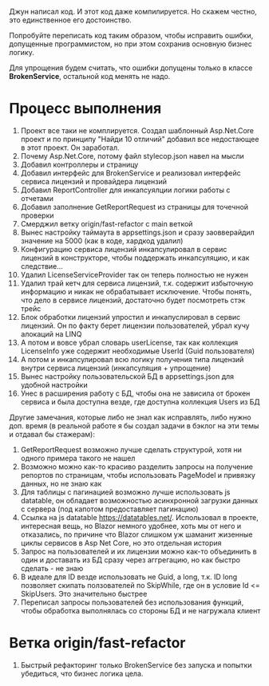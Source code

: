 Джун написал код. И этот код даже компилируется. Но скажем честно, это единственное его достоинство.

Попробуйте переписать код таким образом, чтобы исправить ошибки, допущенные программистом, но при этом сохранив основную бизнес логику.

Для упрощения будем считать, что ошибки допущены только в классе **BrokenService**, остальной код менять не надо.

# Процесс выполнения
1. Проект все таки не комплируется. Создал шаблонный Asp.Net.Core проект и по принципу "Найди 10 отличий" добавил все недостающее в этот проект. Он заработал.
2. Почему Asp.Net.Core, потому файл stylecop.json навел на мысли
3. Добавил контроллеры и страницу
4. Добавил интерфейс для BrokenService и реализовал интерфейс сервиса лицензий и провайдера лицензий
5. Добавил ReportController для инкапсуялции логики работы с отчетами
6. Добавил заполнение GetReportRequest из страницы для точечной проверки
7. Смерджил ветку origin/fast-refactor с main веткой
8. Вынес настройку таймаута в appsettings.json и сразу заовверайдил значение на 5000 (как в коде, хардкод удалил)
9. Конфигурацию сервиса лицензий инкапсулировал в сервис лицензий в конструкторе, чтобы поддержать инкапсуляцию, и как следствие...
10. Удалил LicenseServiceProvider так он теперь полностью не нужен
11. Удалил трай кетч для сервиса лицензий, т.к. содержит избыточную информацию и никак не обрабатывает исключение. Чтобы понять, что дело в сервисе лицензий, достаточно будет посмотреть стэк трейс
12. Блок обработки лицензий упростил и инкапуслировал в сервис лицензий. Он по факту берет лицензии пользователей, убрал кучу алокаций на LINQ
13. А потом и вовсе убрал словарь userLicense, так как коллекция LicenseInfo уже содержит необходимые UserId (Guid пользователя)
14. А потом и инкапсулировал всю логику получения типа лицензий внутри сервиса лицензий (инкапсуляция + упрощение)
15. Вынес настройку пользовательской БД в appsettings.json для удобной настройки
16. Унес в расширения работу с БД, чтобы она не зависила от брокен сервиса и была доступна везде, где доступна коллекция Users из БД


Другие замечания, которые либо не знал как исправлять, либо нужно доп. время (в реальной работе я бы создал задачи в бэклог на эти темы и отдавал бы стажерам):
1. GetReportRequest возможно лучше сделать структурой, хотя ни одного примера такого не нашел
2. Возможно можно как-то красиво разделить запросы на получение репортов по страницам, чтобы использовать PageModel и привязку данных, но не знаю как
3. Для таблицы с пагинацией возможно лучше использовать js datatable, он обладает возможностью асинхронной загрузки данных с сервера (под капотом предоставляет пагинацию)
4. Ссылка на js datatable https://datatables.net/. Использовал в проекте, интересная вещь, но Blazor немного удобнее, хоть мы от него и отказались, по причине что Blazor слишком уж шаманит жизенные циклы сервисов в Asp Net Core, но это отдельная история
5. Запрос на пользователей и их лицензии можно как-то объединить в один и доставать из БД сразу через аггрегацию, но как быстро сделать - не знаю
6. В идеале для ID везде использовать не Guid, а long, т.к. ID long позволяет скипать ползователей по SkipWhile, где он в условие Id <= SkipUsers. Это значительно быстрее
7. Переписал запросы пользователей без использования функций, чтобы обработка выполнялась со стороны БД и не нагружала клиент

# Ветка origin/fast-refactor
1. Быстрый рефакторинг только BrokenService без запуска и попытки убедиться, что бизнес логика цела.
